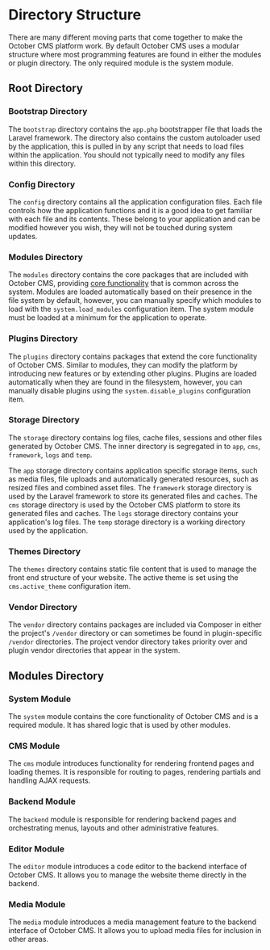 # Directory Structure

There are many different moving parts that come together to make the October CMS platform work. By default October CMS uses a modular structure where most programming features are found in either the modules or plugin directory. The only required module is the system module.

## Root Directory

### Bootstrap Directory

The `bootstrap` directory contains the `app.php` bootstrapper file that loads the Laravel framework. The directory also contains the custom autoloader used by the application, this is pulled in by any script that needs to load files within the application. You should not typically need to modify any files within this directory.

### Config Directory

The `config` directory contains all the application configuration files. Each file controls how the application functions and it is a good idea to get familiar with each file and its contents. These belong to your application and can be modified however you wish, they will not be touched during system updates.

### Modules Directory

The `modules` directory contains the core packages that are included with October CMS, providing [core functionality](#oc-modules-directory) that is common across the system. Modules are loaded automatically based on their presence in the file system by default, however, you can manually specify which modules to load with the `system.load_modules` configuration item. The system module must be loaded at a minimum for the application to operate.

### Plugins Directory

The `plugins` directory contains packages that extend the core functionality of October CMS. Similar to modules, they can modify the platform by introducing new features or by extending other plugins. Plugins are loaded automatically when they are found in the filesystem, however, you can manually disable plugins using the `system.disable_plugins` configuration item.

### Storage Directory

The `storage` directory contains log files, cache files, sessions and other files generated by October CMS. The inner directory is segregated in to `app`, `cms`, `framework`, `logs` and `temp`.

The `app` storage directory contains application specific storage items, such as media files, file uploads and automatically generated resources, such as resized files and combined asset files. The `framework` storage directory is used by the Laravel framework to store its generated files and caches. The `cms` storage directory is used by the October CMS platform to store its generated files and caches. The `logs` storage directory contains your application's log files. The `temp` storage directory is a working directory used by the application.

### Themes Directory

The `themes` directory contains static file content that is used to manage the front end structure of your website. The active theme is set using the `cms.active_theme` configuration item.

### Vendor Directory

The `vendor` directory contains packages are included via Composer in either the project's `/vendor` directory or can sometimes be found in plugin-specific `/vendor` directories. The project vendor directory takes priority over and plugin vendor directories that appear in the system.

<a id="oc-modules-directory"></a>
## Modules Directory

### System Module

The `system` module contains the core functionality of October CMS and is a required module. It has shared logic that is used by other modules.

### CMS Module

The `cms` module introduces functionality for rendering frontend pages and loading themes. It is responsible for routing to pages, rendering partials and handling AJAX requests.

### Backend Module

The `backend` module is responsible for rendering backend pages and orchestrating menus, layouts and other administrative features.

### Editor Module

The `editor` module introduces a code editor to the backend interface of October CMS. It allows you to manage the website theme directly in the backend.

### Media Module

The `media` module introduces a media management feature to the backend interface of October CMS. It allows you to upload media files for inclusion in other areas.
